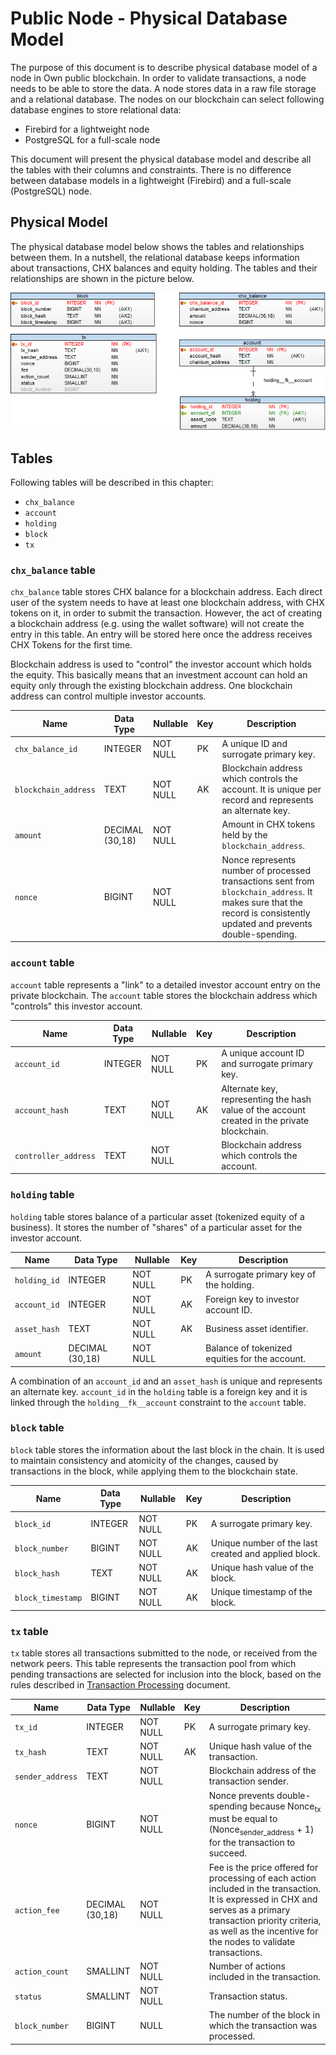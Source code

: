 # Public Node - Physical Database Model

The purpose of this document is to describe physical database model of a node in Own public blockchain.
In order to validate transactions, a node needs to be able to store the data. A node stores data in a raw file storage and a relational database. The nodes on our blockchain can select following database engines to store relational data:
* Firebird for a lightweight node
* PostgreSQL for a full-scale node

This document will present the physical database model and describe all the tables with their columns and constraints. There is no difference between database models in a lightweight (Firebird) and a full-scale (PostgreSQL) node.


## Physical Model

The physical database model below shows the tables and relationships between them. In a nutshell, the relational database keeps information about transactions, CHX balances and equity holding. The tables and their relationships are shown in the picture below.

![PhysicalDatabaseModel](PhysicalDatabaseModel.png)

## Tables

Following tables will be described in this chapter:
* `chx_balance`
* `account`
* `holding`
* `block`
* `tx`


### `chx_balance` table

`chx_balance` table stores CHX balance for a blockchain address. Each direct user of the system needs to have at least one blockchain address, with CHX tokens on it, in order to submit the transaction. However, the act of creating a blockchain address (e.g. using the wallet software) will not create the entry in this table. An entry will be stored here once the address receives CHX Tokens for the first time.

Blockchain address is used to "control" the investor account which holds the equity. This basically means that an investment account can hold an equity only through the existing blockchain address. One blockchain address can control multiple investor accounts.

| Name | Data Type | Nullable | Key | Description |
|------|-----------|----------|-----|-------------|
| `chx_balance_id` | INTEGER | NOT NULL | PK | A unique ID and surrogate primary key.
| `blockchain_address` | TEXT | NOT NULL | AK | Blockchain address which controls the account. It is unique per record and represents an alternate key.
| `amount` | DECIMAL (30,18) | NOT NULL | | Amount in CHX tokens held by the `blockchain_address`.
| `nonce` | BIGINT | NOT NULL | | Nonce represents number of processed transactions sent from `blockchain_address`. It makes sure that the record is consistently updated and prevents double-spending.


### `account` table

`account` table represents a "link" to a detailed investor account entry on the private blockchain. The `account` table stores the blockchain address which "controls" this investor account.

| Name | Data Type | Nullable | Key | Description |
|------|-----------|----------|-----|-------------|
| `account_id` | INTEGER | NOT NULL | PK | A unique account ID and surrogate primary key.
| `account_hash` | TEXT | NOT NULL | AK | Alternate key, representing the hash value of the account created in the private blockchain.
| `controller_address` | TEXT | NOT NULL | | Blockchain address which controls the account.


### `holding` table

`holding` table stores balance of a particular asset (tokenized equity of a business). It stores the number of "shares" of a particular asset for the investor account.

| Name | Data Type | Nullable | Key | Description |
|------|-----------|----------|-----|-------------|
| `holding_id` | INTEGER | NOT NULL | PK | A surrogate primary key of the holding.
| `account_id` | INTEGER | NOT NULL | AK | Foreign key to investor account ID.
| `asset_hash` | TEXT | NOT NULL | AK | Business asset identifier.
| `amount` | DECIMAL (30,18) | NOT NULL | | Balance of tokenized equities for the account.

A combination of an `account_id` and an `asset_hash` is unique and represents an alternate key. `account_id` in the `holding` table is a foreign key and it is linked through the `holding__fk__account` constraint to the `account` table.


### `block` table

`block` table stores the information about the last block in the chain. It is used to maintain consistency and atomicity of the changes, caused by transactions in the block, while applying them to the blockchain state.

| Name | Data Type | Nullable | Key | Description |
|------|-----------|----------|-----|-------------|
| `block_id` | INTEGER | NOT NULL | PK | A surrogate primary key.
| `block_number` | BIGINT | NOT NULL | AK | Unique number of the last created and applied block.
| `block_hash` | TEXT | NOT NULL | AK | Unique hash value of the block.
| `block_timestamp` | BIGINT | NOT NULL | AK | Unique timestamp of the block.


### `tx` table

`tx` table stores all transactions submitted to the node, or received from the network peers. This table represents the transaction pool from which pending transactions are selected for inclusion into the block, based on the rules described in [Transaction Processing](../Transactions/TxProcessing.md) document.

| Name | Data Type | Nullable | Key | Description |
|------|-----------|----------|-----|-------------|
| `tx_id` | INTEGER | NOT NULL | PK | A surrogate primary key.
| `tx_hash` | TEXT | NOT NULL | AK | Unique hash value of the transaction.
| `sender_address` | TEXT | NOT NULL | | Blockchain address of the transaction sender.
| `nonce` | BIGINT | NOT NULL | | Nonce prevents double-spending because Nonce<sub>tx</sub> must be equal to (Nonce<sub>sender_address</sub> + 1) for the transaction to succeed.
| `action_fee` | DECIMAL (30,18) | NOT NULL | | Fee is the price offered for processing of each action included in the transaction. It is expressed in CHX and serves as a primary transaction priority criteria, as well as the incentive for the nodes to validate transactions.
| `action_count` | SMALLINT | NOT NULL | | Number of actions included in the transaction.
| `status` | SMALLINT | NOT NULL | | Transaction status.
| `block_number` | BIGINT | NULL | | The number of the block in which the transaction was processed.

